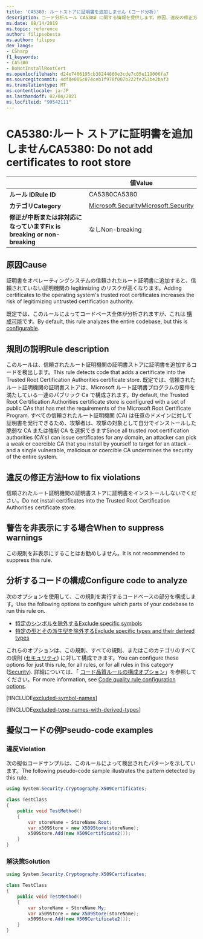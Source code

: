 ```yaml
---
title: 'CA5380: ルートストアに証明書を追加しません (コード分析)'
description: コード分析ルール CA5380 に関する情報を提供します。原因、違反の修正方法、非表示にするタイミングなどが含まれます。
ms.date: 08/14/2019
ms.topic: reference
author: filipsebesta
ms.author: filipse
dev_langs:
- CSharp
f1_keywords:
- CA5380
- DoNotInstallRootCert
ms.openlocfilehash: d24e7406195cb38244860e3cde7c05e119006fa7
ms.sourcegitcommit: 4df8e005c074ceb1f978f007b222fe253be2baf3
ms.translationtype: MT
ms.contentlocale: ja-JP
ms.lasthandoff: 02/04/2021
ms.locfileid: "99542111"
---
```

# <a name="ca5380-do-not-add-certificates-to-root-store"></a><span data-ttu-id="7d80c-103">CA5380:ルート ストアに証明書を追加しません</span><span class="sxs-lookup"><span data-stu-id="7d80c-103">CA5380: Do not add certificates to root store</span></span>

| | <span data-ttu-id="7d80c-104">値</span><span class="sxs-lookup"><span data-stu-id="7d80c-104">Value</span></span> |
|-|-|
| <span data-ttu-id="7d80c-105">**ルール ID**</span><span class="sxs-lookup"><span data-stu-id="7d80c-105">**Rule ID**</span></span> |<span data-ttu-id="7d80c-106">CA5380</span><span class="sxs-lookup"><span data-stu-id="7d80c-106">CA5380</span></span>|
| <span data-ttu-id="7d80c-107">**カテゴリ**</span><span class="sxs-lookup"><span data-stu-id="7d80c-107">**Category**</span></span> |[<span data-ttu-id="7d80c-108">Microsoft.Security</span><span class="sxs-lookup"><span data-stu-id="7d80c-108">Microsoft.Security</span></span>](security-warnings.md)|
| <span data-ttu-id="7d80c-109">**修正が中断または非対応になっています**</span><span class="sxs-lookup"><span data-stu-id="7d80c-109">**Fix is breaking or non-breaking**</span></span> |<span data-ttu-id="7d80c-110">なし</span><span class="sxs-lookup"><span data-stu-id="7d80c-110">Non-breaking</span></span>|

## <a name="cause"></a><span data-ttu-id="7d80c-111">原因</span><span class="sxs-lookup"><span data-stu-id="7d80c-111">Cause</span></span>

<span data-ttu-id="7d80c-112">証明書をオペレーティングシステムの信頼されたルート証明書に追加すると、信頼されていない証明機関の legitimizing のリスクが高くなります。</span><span class="sxs-lookup"><span data-stu-id="7d80c-112">Adding certificates to the operating system's trusted root certificates increases the risk of legitimizing untrusted certification authority.</span></span>

<span data-ttu-id="7d80c-113">既定では、このルールによってコードベース全体が分析されますが、これは [構成可能](#configure-code-to-analyze)です。</span><span class="sxs-lookup"><span data-stu-id="7d80c-113">By default, this rule analyzes the entire codebase, but this is [configurable](#configure-code-to-analyze).</span></span>

## <a name="rule-description"></a><span data-ttu-id="7d80c-114">規則の説明</span><span class="sxs-lookup"><span data-stu-id="7d80c-114">Rule description</span></span>

<span data-ttu-id="7d80c-115">このルールは、信頼されたルート証明機関の証明書ストアに証明書を追加するコードを検出します。</span><span class="sxs-lookup"><span data-stu-id="7d80c-115">This rule detects code that adds a certificate into the Trusted Root Certification Authorities certificate store.</span></span> <span data-ttu-id="7d80c-116">既定では、信頼されたルート証明機関の証明書ストアは、Microsoft ルート証明書プログラムの要件を満たしている一連のパブリック Ca で構成されます。</span><span class="sxs-lookup"><span data-stu-id="7d80c-116">By default, the Trusted Root Certification Authorities certificate store is configured with a set of public CAs that has met the requirements of the Microsoft Root Certificate Program.</span></span> <span data-ttu-id="7d80c-117">すべての信頼されたルート証明機関 (CA) は任意のドメインに対して証明書を発行できるため、攻撃者は、攻撃の対象として自分でインストールした脆弱な CA または強制 CA を選択できます</span><span class="sxs-lookup"><span data-stu-id="7d80c-117">Since all trusted root certification authorities (CA's) can issue certificates for any domain, an attacker can pick a weak or coercible CA that you install by yourself to target for an attack – and a single vulnerable, malicious or coercible CA undermines the security of the entire system.</span></span>

## <a name="how-to-fix-violations"></a><span data-ttu-id="7d80c-118">違反の修正方法</span><span class="sxs-lookup"><span data-stu-id="7d80c-118">How to fix violations</span></span>

<span data-ttu-id="7d80c-119">信頼されたルート証明機関の証明書ストアに証明書をインストールしないでください。</span><span class="sxs-lookup"><span data-stu-id="7d80c-119">Do not install certificates into the Trusted Root Certification Authorities certificate store.</span></span>

## <a name="when-to-suppress-warnings"></a><span data-ttu-id="7d80c-120">警告を非表示にする場合</span><span class="sxs-lookup"><span data-stu-id="7d80c-120">When to suppress warnings</span></span>

<span data-ttu-id="7d80c-121">この規則を非表示にすることはお勧めしません。</span><span class="sxs-lookup"><span data-stu-id="7d80c-121">It is not recommended to suppress this rule.</span></span>

## <a name="configure-code-to-analyze"></a><span data-ttu-id="7d80c-122">分析するコードの構成</span><span class="sxs-lookup"><span data-stu-id="7d80c-122">Configure code to analyze</span></span>

<span data-ttu-id="7d80c-123">次のオプションを使用して、この規則を実行するコードベースの部分を構成します。</span><span class="sxs-lookup"><span data-stu-id="7d80c-123">Use the following options to configure which parts of your codebase to run this rule on.</span></span>

- [<span data-ttu-id="7d80c-124">特定のシンボルを除外する</span><span class="sxs-lookup"><span data-stu-id="7d80c-124">Exclude specific symbols</span></span>](#exclude-specific-symbols)
- [<span data-ttu-id="7d80c-125">特定の型とその派生型を除外する</span><span class="sxs-lookup"><span data-stu-id="7d80c-125">Exclude specific types and their derived types</span></span>](#exclude-specific-types-and-their-derived-types)

<span data-ttu-id="7d80c-126">これらのオプションは、この規則、すべての規則、またはこのカテゴリのすべての規則 ([セキュリティ](security-warnings.md)) に対して構成できます。</span><span class="sxs-lookup"><span data-stu-id="7d80c-126">You can configure these options for just this rule, for all rules, or for all rules in this category ([Security](security-warnings.md)).</span></span> <span data-ttu-id="7d80c-127">詳細については、「 [コード品質ルールの構成オプション](../code-quality-rule-options.md)」を参照してください。</span><span class="sxs-lookup"><span data-stu-id="7d80c-127">For more information, see [Code quality rule configuration options](../code-quality-rule-options.md).</span></span>

[!INCLUDE[excluded-symbol-names](~/includes/code-analysis/excluded-symbol-names.md)]

[!INCLUDE[excluded-type-names-with-derived-types](~/includes/code-analysis/excluded-type-names-with-derived-types.md)]

## <a name="pseudo-code-examples"></a><span data-ttu-id="7d80c-128">擬似コードの例</span><span class="sxs-lookup"><span data-stu-id="7d80c-128">Pseudo-code examples</span></span>

### <a name="violation"></a><span data-ttu-id="7d80c-129">違反</span><span class="sxs-lookup"><span data-stu-id="7d80c-129">Violation</span></span>

<span data-ttu-id="7d80c-130">次の擬似コードサンプルは、このルールによって検出されたパターンを示しています。</span><span class="sxs-lookup"><span data-stu-id="7d80c-130">The following pseudo-code sample illustrates the pattern detected by this rule.</span></span>

```csharp
using System.Security.Cryptography.X509Certificates;

class TestClass
{
    public void TestMethod()
    {
        var storeName = StoreName.Root;
        var x509Store = new X509Store(storeName);
        x509Store.Add(new X509Certificate2());
    }
}
```

### <a name="solution"></a><span data-ttu-id="7d80c-131">解決策</span><span class="sxs-lookup"><span data-stu-id="7d80c-131">Solution</span></span>

```csharp
using System.Security.Cryptography.X509Certificates;

class TestClass
{
    public void TestMethod()
    {
        var storeName = StoreName.My;
        var x509Store = new X509Store(storeName);
        x509Store.Add(new X509Certificate2());
    }
}
```
